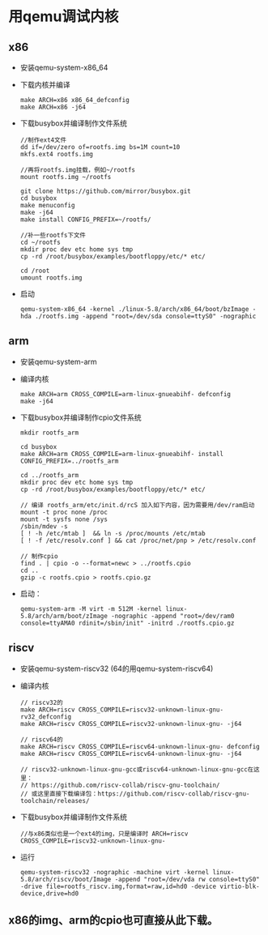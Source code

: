 # 用qemu调试内核

## x86

+ 安装qemu-system-x86_64
+ 下载内核并编译

      make ARCH=x86 x86_64_defconfig
      make ARCH=x86 -j64

+ 下载busybox并编译制作文件系统

      //制作ext4文件
      dd if=/dev/zero of=rootfs.img bs=1M count=10
      mkfs.ext4 rootfs.img
      
      //再将rootfs.img挂载，例如~/rootfs
      mount rootfs.img ~/rootfs
      
      git clone https://github.com/mirror/busybox.git
      cd busybox
      make menuconfig
      make -j64
      make install CONFIG_PREFIX=~/rootfs/
      
      //补一些rootfs下文件
      cd ~/rootfs
      mkdir proc dev etc home sys tmp
      cp -rd /root/busybox/examples/bootfloppy/etc/* etc/
      
      cd /root
      umount rootfs.img

+ 启动

      qemu-system-x86_64 -kernel ./linux-5.8/arch/x86_64/boot/bzImage -hda ./rootfs.img -append "root=/dev/sda console=ttyS0" -nographic
      
  
## arm

+ 安装qemu-system-arm

+ 编译内核

      make ARCH=arm CROSS_COMPILE=arm-linux-gnueabihf- defconfig
      make -j64
      
+ 下载busybox并编译制作cpio文件系统

      mkdir rootfs_arm
      
      cd busybox
      make ARCH=arm CROSS_COMPILE=arm-linux-gnueabihf- install CONFIG_PREFIX=../rootfs_arm
      
      cd ../rootfs_arm
      mkdir proc dev etc home sys tmp
      cp -rd /root/busybox/examples/bootfloppy/etc/* etc/
      
      // 编译 rootfs_arm/etc/init.d/rcS 加入如下内容，因为需要用/dev/ram启动
      mount -t proc none /proc
      mount -t sysfs none /sys
      /sbin/mdev -s
      [ ! -h /etc/mtab ]  && ln -s /proc/mounts /etc/mtab
      [ ! -f /etc/resolv.conf ] && cat /proc/net/pnp > /etc/resolv.conf
      
      // 制作cpio
      find . | cpio -o --format=newc > ../rootfs.cpio
      cd ..
      gzip -c rootfs.cpio > rootfs.cpio.gz
      
+ 启动：

      qemu-system-arm -M virt -m 512M -kernel linux-5.8/arch/arm/boot/zImage -nographic -append "root=/dev/ram0 console=ttyAMA0 rdinit=/sbin/init" -initrd ./rootfs.cpio.gz
      

## riscv

+ 安装qemu-system-riscv32 (64的用qemu-system-riscv64)
+ 编译内核

      // riscv32的
      make ARCH=riscv CROSS_COMPILE=riscv32-unknown-linux-gnu- rv32_defconfig
      make ARCH=riscv CROSS_COMPILE=riscv32-unknown-linux-gnu- -j64
      
      // riscv64的
      make ARCH=riscv CROSS_COMPILE=riscv64-unknown-linux-gnu- defconfig
      make ARCH=riscv CROSS_COMPILE=riscv64-unknown-linux-gnu- -j64
      
      // riscv32-unknown-linux-gnu-gcc或riscv64-unknown-linux-gnu-gcc在这里：
      // https://github.com/riscv-collab/riscv-gnu-toolchain/
      // 或这里直接下载编译包：https://github.com/riscv-collab/riscv-gnu-toolchain/releases/

+ 下载busybox并编译制作文件系统

      //与x86类似也是一个ext4的img，只是编译时 ARCH=riscv  CROSS_COMPILE=riscv32-unknown-linux-gnu-
      
+ 运行

      qemu-system-riscv32 -nographic -machine virt -kernel linux-5.8/arch/riscv/boot/Image -append "root=/dev/vda rw console=ttyS0" -drive file=rootfs_riscv.img,format=raw,id=hd0 -device virtio-blk-device,drive=hd0
      
      
## x86的img、arm的cpio也可直接从此下载。

      
